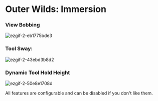 # Outer Wilds: Immersion
### View Bobbing
![ezgif-2-eb1775bde3](https://github.com/Owen013/FirstPersonPresence/assets/96493201/99bb866b-01b0-427c-87bf-081f53a77cc0)

### Tool Sway:
![ezgif-2-43ebd3b8d2](https://github.com/Owen013/FirstPersonPresence/assets/96493201/474acf26-61b5-48f5-9d5f-7adaf29567c1)

### Dynamic Tool Hold Height
![ezgif-2-50e8e1708d](https://github.com/Owen013/FirstPersonPresence/assets/96493201/ec3d85c5-408b-4083-9aa7-fb4a76797dfa)

All features are configurable and can be disabled if you don't like them.
